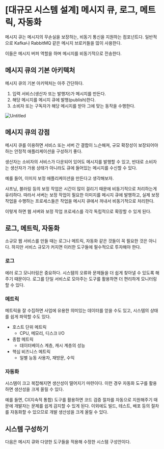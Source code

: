 # [대규모 시스템 설계] 메시지 큐, 로그, 메트릭, 자동화

메시지 큐는 메시지의 무손실을 보장하는, 비동기 통신을 지원하는 컴포넌트다.
일반적으로 Kafka나 RabbitMQ 같은 메시지 브로커들을 많이 사용한다.

이들은 메시지 버퍼 역할을 하며 메시지를 비동기적으로 전송한다.

## 메시지 큐의 기본 아키텍처

메시지 큐의 기본 아키텍처는 아주 간단하다.

1. 입력 서비스(생산자 또는 발행자)가 메시지를 만든다.
2. 해당 메시지를 메시지 큐에 발행(publish)한다.
3. 소비자 또는 구독자가 해당 메시지를 받아 그에 맞는 동작을 수행한다.

![Untitled](https://s3-us-west-2.amazonaws.com/secure.notion-static.com/ad238333-cf19-4330-b3b4-4851a3ae3aa5/Untitled.png)

## 메시지 큐의 강점

메시지 큐를 이용하면 서비스 또는 서버 간 결합이 느슨해져, 규모 확장성이 보장되어야 하는 안정적 애플리케이션을 구성하기 좋다.

생산자는 소비자의 서비스가 다운되어 있어도 메시지를 발행할 수 있고, 반대로 소비자는 생산자가 가용 상태가 아니라도 큐에 들어있는 메시지를 수신할 수 있다.

예를 들어, 이미지 보정 애플리케이션을 만든다고 생각해보자.

샤프닝, 블러링 등의 보정 작업은 시간이 많이 걸리기 때문에 비동기적으로 처리하는게 유리하다.
따라서 서버는 보정 작업이 필요한 이미지를 메시지 큐에 발행하고, 실제 보정 작업을 수행하는 프로세스들은
작업을 메시지 큐에서 꺼내서 비동기적으로 처리한다.

이렇게 하면 웹 서버와 보정 작업 프로세스를 각각 독립적으로 확장할 수 있게 된다.

## 로그, 메트릭, 자동화

소규모 웹 서비스를 만들 때는 로그나 메트릭, 자동화 같은 것들이 꼭 필요한 것은 아니다.
하지만 서비스 규모가 커지면 이러한 도구들에 필수적으로 투자해야 한다.

### 로그

에러 로그 모니터링은 중요하다.
시스템의 오류와 문제들을 더 쉽게 찾아낼 수 있도록 해주기 때문이다.
로그를 단일 서비스로 모아주는 도구를 활용하면 더 편리하게 모니터링 할 수 있다.

### 메트릭

메트릭을 잘 수집하면 사업에 유용한 의미있는 데이터를 얻을 수도 있고, 시스템의 상태를 쉽게 파악할 수도 있다.

- 호스트 단위 메트릭
    - CPU, 메모리, 디스크 I/O
- 종합 메트릭
    - 데이터베이스 계층, 캐시 계층의 성능
- 핵심 비즈니스 메트릭
    - 일별 능동 사용자, 재방문, 수익


### 자동화

시스템이 크고 복잡해지면 생산성이 떨어지기 마련이다.
이런 경우 자동화 도구를 활용하면 생산성을 크게 올릴 수 있다.

예를 들면, CI(지속적 통합) 도구를 활용하면 코드 검증 절차를 자동으로 지원해주기 때문에
개발자는 문제를 쉽게 감지할 수 있게 된다.
이외에도 빌드, 테스트, 배포 등의 절차를 자동화할 수 있으므로 개발 생산성을 크게 올릴 수 있다.

## 시스템 구성하기

다음은 메시지 큐와 다양한 도구들을 적용해 수정한 시스템 구성안이다.